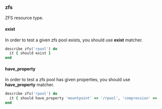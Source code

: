 ### <a name="zfs">zfs</a>

ZFS resource type.

#### exist

In order to test a given zfs pool exists,  you should use **exist** matcher.

```ruby
describe zfs('rpool') do
  it { should exist }
end
```

#### have_property

In order to test a zfs pool has given properties,  you should use **have_property** matcher.

```ruby
describe zfs('rpool') do
  it { should have_property 'mountpoint' => '/rpool', 'compression' => 'off' }
end
```

